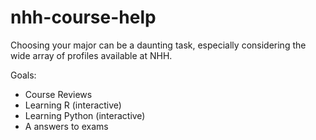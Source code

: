 # nhh-course-help

Choosing your major can be a daunting task, especially considering the wide array of profiles available at NHH.

Goals:
- Course Reviews
- Learning R (interactive)
- Learning Python (interactive)
- A answers to exams
